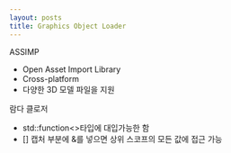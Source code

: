```yaml
---
layout: posts
title: Graphics Object Loader
---
```

ASSIMP
- Open Asset Import Library
- Cross-platform
- 다양한 3D 모델 파일을 지원

람다 클로저
- std::function<>타입에 대입가능한 함
- [] 캡처 부분에 &를 넣으면 상위 스코프의 모든 값에 접근 가능

